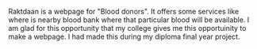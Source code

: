 Raktdaan is a webpage for "Blood donors". It offers some services like where is nearby blood bank where that particular blood will be available. I am glad for this opportunity that my college gives me this opportuinity to make a webpage. I had made this during my diploma final year project.

